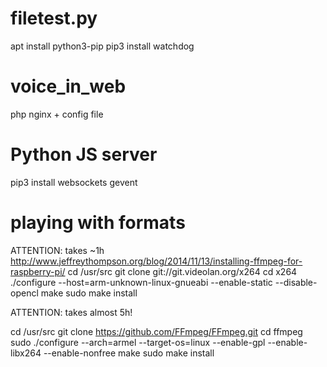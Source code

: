 # filetest.py

apt install python3-pip
pip3 install watchdog

# voice_in_web

php
nginx + config file

# Python JS server
pip3 install websockets gevent

# playing with formats

 ATTENTION: takes ~1h
http://www.jeffreythompson.org/blog/2014/11/13/installing-ffmpeg-for-raspberry-pi/
cd /usr/src
git clone git://git.videolan.org/x264
cd x264
./configure --host=arm-unknown-linux-gnueabi --enable-static --disable-opencl
make
sudo make install

 ATTENTION: takes almost 5h!

cd /usr/src
git clone https://github.com/FFmpeg/FFmpeg.git
cd ffmpeg
sudo ./configure --arch=armel --target-os=linux --enable-gpl --enable-libx264 --enable-nonfree
make
sudo make install
